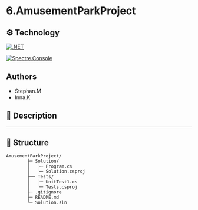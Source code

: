 # 6.AmusementParkProject

## ⚙️ Technology

[![.NET](https://img.shields.io/badge/.NET-9.0-blueviolet?logo=dotnet&logoColor=white)](https://dotnet.microsoft.com/)  

[![Spectre.Console](https://img.shields.io/badge/Spectre.Console-Terminal_UI-yellow?logo=windows-terminal&logoColor=black)](https://spectreconsole.net/)

## Authors
- Stephan.M
- Inna.K

## 📄 Description

---


## 📁 Structure

```
AmusementParkProject/
        ├─ Solution/
        │   ├─ Program.cs
        │   └─ Solution.csproj
        ├── Tests/
        │   ├─ UnitTest1.cs
        │   └─ Tests.csproj
        ├─ .gitignore
        ├─ README.md
        └─ Solution.sln
```